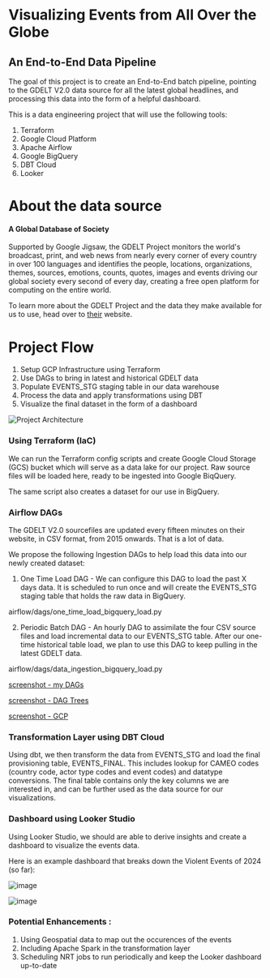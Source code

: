 # Visualizing Events from All Over the Globe
## An End-to-End Data Pipeline

The goal of this project is to create an End-to-End batch pipeline, pointing to the GDELT V2.0 data source for all the latest global headlines, and processing this data into the form of a helpful dashboard. 

This is a data engineering project that will use the following tools:
1. Terraform
2. Google Cloud Platform
2. Apache Airflow
4. Google BigQuery
5. DBT Cloud
6. Looker

# About the data source

#### A Global Database of Society
Supported by Google Jigsaw, the GDELT Project monitors the world's broadcast, print, and web news from nearly every corner of every country in over 100 languages and identifies the people, locations, organizations, themes, sources, emotions, counts, quotes, images and events driving our global society every second of every day, creating a free open platform for computing on the entire world.

To learn more about the GDELT Project and the data they make available for us to use, head over to [their](https://blog.gdeltproject.org/gdelt-2-0-our-global-world-in-realtime/) website.


# Project Flow

1. Setup GCP Infrastructure using Terraform
2. Use DAGs to bring in latest and historical GDELT data
3. Populate EVENTS_STG staging table in our data warehouse 
4. Process the data and apply transformations using DBT
5. Visualize the final dataset in the form of a dashboard

![Project Architecture](https://github.com/user-attachments/assets/68c25852-a74c-49de-b69a-c268672cc105)


### Using Terraform (IaC)
We can run the Terraform config scripts and create Google Cloud Storage (GCS) bucket which will serve as a data lake for our project. Raw source files will be loaded here, ready to be ingested into Google BiqQuery. 

The same script also creates a dataset for our use in BigQuery.

### Airflow DAGs 

The GDELT V2.0 sourcefiles are updated every fifteen minutes on their website, in CSV format, from 2015 onwards. That is a lot of data. 

We propose the following Ingestion DAGs to help load this data into our newly created dataset:
1. One Time Load DAG - We can configure this DAG to load the past X days data. It is scheduled to run once and will create the EVENTS_STG staging table that holds the raw data in BigQuery.

airflow/dags/one_time_load_bigquery_load.py

2. Periodic Batch DAG - An hourly DAG to assimilate the four CSV source files and load incremental data to our EVENTS_STG table. After our one-time historical table load, we plan to use this DAG to keep pulling in the latest GDELT data. 

airflow/dags/data_ingestion_bigquery_load.py

[screenshot - my DAGs](https://imgur.com/a/hb2X3pD)

[screenshot - DAG Trees](https://imgur.com/a/BoStxaZ)

[screenshot - GCP](https://imgur.com/a/yzEd99a)

### Transformation Layer using DBT Cloud

Using dbt, we then transform the data from EVENTS_STG and load the final provisioning table, EVENTS_FINAL. This includes lookup for CAMEO codes (country code, actor type codes and event codes) and datatype conversions. The final table contains only the key columns we are interested in, and can be further used as the data source for our visualizations.

### Dashboard using Looker Studio

Using Looker Studio, we should are able to derive insights and create a dashboard to visualize the events data. 

Here is an example dashboard that breaks down the Violent Events of 2024 (so far):

![image](https://github.com/user-attachments/assets/1a05f703-3ea6-44b5-ad1e-025f3b94f845)


![image](https://github.com/user-attachments/assets/7d5409be-b588-4986-8bec-8a96b3a0cbef)


### Potential Enhancements :
1. Using Geospatial data to map out the occurences of the events
2. Including Apache Spark in the transformation layer
3. Scheduling NRT jobs to run periodically and keep the Looker dashboard up-to-date 
